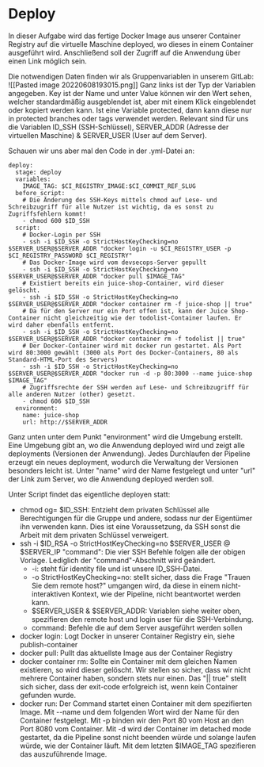 # Deploy
In dieser Aufgabe wird das fertige Docker Image aus unserer Container Registry auf die virtuelle Maschine deployed, wo dieses in einem Container ausgeführt wird. Anschließend soll der Zugriff auf die Anwendung über einen Link möglich sein.

Die notwendigen Daten finden wir als Gruppenvariablen in unserem GitLab:
![[Pasted image 20220608193015.png]]
Ganz links ist der Typ der Variablen angegeben. Key ist der Name und unter Value können wir den Wert sehen, welcher standardmäßig ausgeblendet ist, aber mit einem Klick eingeblendet oder kopiert werden kann. Ist eine Variable protected, dann kann diese nur in protected branches oder tags verwendet werden. Relevant sind für uns die Variablen ID_SSH (SSH-Schlüssel), SERVER_ADDR (Adresse der virtuellen Maschine) & SERVER_USER (User auf dem Server). 

Schauen wir uns aber mal den Code in der .yml-Datei an:
````
deploy:
  stage: deploy
  variables:
    IMAGE_TAG: $CI_REGISTRY_IMAGE:$CI_COMMIT_REF_SLUG
  before_script:
	# Die Änderung des SSH-Keys mittels chmod auf Lese- und Schreibzugriff für alle Nutzer ist wichtig, da es sonst zu Zugriffsfehlern kommt!
    - chmod 600 $ID_SSH
  script:
	# Docker-Login per SSH 
    - ssh -i $ID_SSH -o StrictHostKeyChecking=no $SERVER_USER@$SERVER_ADDR "docker login -u $CI_REGISTRY_USER -p $CI_REGISTRY_PASSWORD $CI_REGISTRY"
	# Das Docker-Image wird vom devsecops-Server gepullt 
    - ssh -i $ID_SSH -o StrictHostKeyChecking=no $SERVER_USER@$SERVER_ADDR "docker pull $IMAGE_TAG"
    # Existiert bereits ein juice-shop-Container, wird dieser gelöscht.
    - ssh -i $ID_SSH -o StrictHostKeyChecking=no $SERVER_USER@$SERVER_ADDR "docker container rm -f juice-shop || true"
    # Da für den Server nur ein Port offen ist, kann der Juice Shop-Container nicht gleichzeitig wie der todolist-Container laufen. Er wird daher ebenfalls entfernt.
    - ssh -i $ID_SSH -o StrictHostKeyChecking=no $SERVER_USER@$SERVER_ADDR "docker container rm -f todolist || true"
    # Der Docker-Container wird mit docker run gestartet. Als Port wird 80:3000 gewählt (3000 als Port des Docker-Containers, 80 als Standard-HTML-Port des Servers)
    - ssh -i $ID_SSH -o StrictHostKeyChecking=no $SERVER_USER@$SERVER_ADDR "docker run -d -p 80:3000 --name juice-shop $IMAGE_TAG"
    # Zugriffsrechte der SSH werden auf Lese- und Schreibzugriff für alle anderen Nutzer (other) gesetzt.
    - chmod 606 $ID_SSH
  environment:
    name: juice-shop
    url: http://$SERVER_ADDR

````
Ganz unten unter dem Punkt "environment" wird die Umgebung erstellt. Eine Umgebung gibt an, wo die Anwendung deployed wird und zeigt alle deployments (Versionen der Anwendung). Jedes Durchlaufen der Pipeline erzeugt ein neues deployment, wodurch die Verwaltung der Versionen besonders leicht ist. Unter "name" wird der Name festgelegt und unter "url" der Link zum Server, wo die Anwendung deployed werden soll.

Unter Script findet das eigentliche deployen statt:
- chmod og= $ID_SSH: Entzieht dem privaten Schlüssel alle Berechtigungen für die Gruppe und andere, sodass nur der Eigentümer ihn verwenden kann. Dies ist eine Voraussetzung, da SSH sonst die Arbeit mit dem privaten Schlüssel verweigert.
- ssh -i $ID_RSA -o StrictHostKeyChecking=no $SERVER_USER @ $SERVER_IP "command": Die vier SSH Befehle folgen alle der obigen Vorlage. Lediglich der "command"-Abschnitt wird geändert.
	- -i: steht für identity file und ist unsere ID_SSH-Datei.
	- -o StrictHostKeyChecking=no: stellt sicher, dass die Frage "Trauen Sie dem remote host?" umgangen wird, da diese in einem nicht-interaktiven Kontext, wie der Pipeline, nicht beantwortet werden kann. 
	- $SERVER_USER & $SERVER_ADDR: Variablen siehe weiter oben, spezifieren den remote host und login user für die SSH-Verbindung.
	- command: Befehle die auf dem Server ausgeführt werden sollen
- docker login: Logt Docker in unserer Container Registry ein, siehe publish-container
- docker pull: Pullt das aktuellste Image aus der Container Registry
- docker container rm: Sollte ein Container mit dem gleichen Namen existieren, so wird dieser gelöscht. Wir stellen so sicher, dass wir nicht mehrere Container haben, sondern stets nur einen. Das "|| true" stellt sich sicher, dass der exit-code erfolgreich ist, wenn kein Container gefunden wurde.
- docker run: Der Command startet einen Container mit dem spezifierten Image. Mit --name und dem folgenden Wort wird der Name für den Container festgelegt. Mit -p binden wir den Port 80 vom Host an den Port 8080 vom Container. Mit -d wird der Container im detached mode gestartet, da die Pipeline sonst nicht beenden würde und solange laufen würde, wie der Container läuft. Mit dem letzten $IMAGE_TAG spezifieren das auszuführende Image.